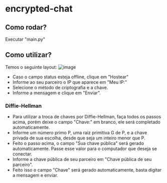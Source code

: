 # encrypted-chat

## Como rodar?
Executar "main.py"

## Como utilizar?
Temos o seguinte layout:
![image](https://user-images.githubusercontent.com/80294295/178164293-5f084398-948f-4588-84cf-95e2daa3f098.png)

- Caso o campo status esteja offline, clique em "Hostear"
- Informe ao seu parceiro o IP que aparece em "Meu IP:"
- Selecione o método de criptografia e a chave.
- Informe a mensagem e clique em "Enviar".

### Diffie-Hellman
- Para utilizar a troca de chaves por Diffie-Hellman, faça todos os passos acima, porém deixe o campo "Chave:" em branco, ele será completado automaticamente.
- Informe um número primo P, uma raiz primitiva G de P, e a chave privada de sua escolha, desde que seja um inteiro menor que P.
- Feito o passo acima, o campo "Sua chave pública" será gerado automaticamente. Passe esse valor para o computador que deseja se conectar.
- Informe a chave pública de seu parceiro em "Chave pública de seu parceiro".
- Feito isso o campo "Chave" será gerado automaticamente, basta digitar a mensagem e enviar.
